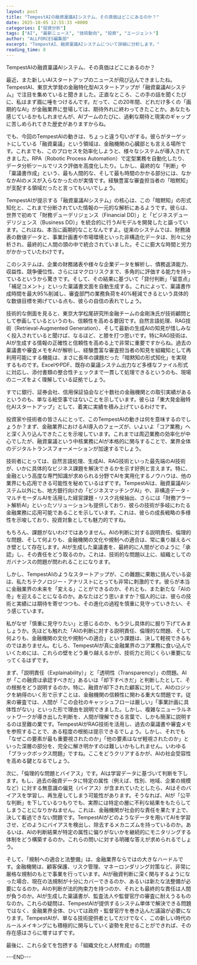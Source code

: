 ```yaml
---
layout: post
title: "TempestAIの融資稟議AIシステム、その真価はどこにあるのか？"
date: 2025-10-05 12:55:33 +0000
categories: ["投資分析"]
tags: ["AI", "最新ニュース", "技術動向", "投資", "エージェント"]
author: "ALLFORCES編集部"
excerpt: "TempestAI、融資稟議AIシステムについて詳細に分析します。"
reading_time: 8
---
```


TempestAIの融資稟議AIシステム、その真価はどこにあるのか？

最近、また新しいAIスタートアップのニュースが飛び込んできましたね。TempestAI、東京大学発の金融特化型AIスタートアップが「融資稟議AIシステム」で注目を集めていると聞きました。正直なところ、この手の話を聞くたびに、私はまず眉に唾をつけるんです。だって、この20年間、どれだけ多くの「画期的なAI」が金融業界に登場しては、期待外れに終わってきたことか。あなたも感じているかもしれませんが、AIブームのたびに、過剰な期待と現実のギャップに苦しめられてきた歴史がありますからね。

でも、今回のTempestAIの動きは、ちょっと違う匂いがする。彼らがターゲットにしている「融資稟議」という領域は、金融機関の心臓部とも言える場所です。これまでも、このプロセスを効率化しようと、様々なシステムが導入されてきました。RPA（Robotic Process Automation）で定型業務を自動化したり、データ分析ツールでリスク評価を高度化したり。しかし、最終的な「判断」や「稟議書作成」という、最も人間的な、そして最も時間のかかる部分には、なかなかAIのメスが入らなかったのが実情です。経験豊富な審査担当者の「暗黙知」が支配する領域だったと言ってもいいでしょう。

TempestAIが提示する「融資稟議AIシステム」の核心は、この「暗黙知」の形式知化と、これまで分断されていた情報の一元的な解析にあるようです。彼らは、世界で初めて「財務デューデリジェンス（Financial DD）」と「ビジネスデューデリジェンス（Business DD）」を統合的に行うAIモデルを開発したと謳っています。これはね、本当に画期的なことなんですよ。従来のシステムでは、財務諸表の数値データと、事業計画書や市場環境といった非構造化データは、別々に分析され、最終的に人間の頭の中で統合されていました。そこに膨大な時間と労力がかかっていたわけです。

このシステムは、企業の財務諸表や様々な企業データを解析し、債務返済能力、収益性、競争優位性、さらにはマクロリスクまで、多角的に評価する能力を持っているというから驚きです。そして、その結果に基づいて「貸付判断」「留意点」「補足コメント」といった稟議書文面を自動生成する。これによって、稟議書作成時間を最大95%削減し、審査部門の業務負荷を40%軽減できるという具体的な数値目標を掲げている点も、彼らの自信の表れでしょう。

技術的な側面を見ると、東京大学松尾研究所金融チームの金剛洙氏が技術顧問として参画しているというのも、信頼性を高める要因です。自然言語処理、RAG技術（Retrieval-Augmented Generation）、そして最新の生成AIの知見が惜しみなく投入されていると聞けば、なるほど、と膝を打つ思いです。特にRAG技術は、AIが生成する情報の正確性と信頼性を高める上で非常に重要ですからね。過去の稟議書や審査メモをAIが解析し、経験豊富な審査担当者の知見を組織知として再利用可能にする機能は、まさに長年の課題だった「暗黙知の形式知化」を実現するものです。ExcelやPDF、既存の稟議システム出力など多様なファイル形式に対応し、添付書類の整合性チェックまで一貫して処理できるというのも、現場のニーズをよく理解している証拠でしょう。

すでに銀行、証券会社、信用保証協会など十数社の金融機関との取引実績があるというのも、単なる絵空事ではないことを示しています。彼らは「東大発金融特化AIスタートアップ」として、着実に実績を積み上げているわけです。

投資家や技術者の皆さんにとって、このTempestAIの動きは何を意味するのでしょうか？まず、金融業界におけるAI導入のフェーズが、いよいよ「コア業務」へと深く入り込んできたことを示唆しています。これまでは周辺業務の効率化が中心でしたが、融資稟議という中核業務にAIが本格的に関与することで、業界全体のデジタルトランスフォーメーションが加速するでしょう。

技術者にとっては、自然言語処理、生成AI、RAG技術といった最先端のAI技術が、いかに具体的なビジネス課題を解決できるかを示す好例と言えます。特に、金融という高度な専門知識が求められる分野でAIを実用化するノウハウは、他の業界にも応用できる可能性を秘めているはずです。TempestAIは、融資稟議AIシステム以外にも、地方銀行向けの「ビジネスマッチングAI」や、非構造データ・マルチモーダルAIを活用した経営課題・リスク兆候抽出、さらには「財務アラート解析AI」といったソリューションも提供しており、彼らの技術が多岐にわたる金融業務に応用可能であることを示しています。これは、彼らの成長戦略の多様性を示唆しており、投資対象としても魅力的ですね。

もちろん、課題がないわけではありません。AIの判断に対する説明責任、倫理的な問題、そして何よりも、金融機関の文化や規制への適合は、常に乗り越えるべき壁として存在します。AIが生成した稟議書を、最終的に人間がどのように「承認」し、その責任をどう取るのか。これは、技術的な問題以上に、組織としてのガバナンスの問題が問われることになります。

しかし、TempestAIのようなスタートアップが、この難題に果敢に挑んでいる姿は、私たちテクノロジー・アナリストにとっても非常に刺激的です。彼らが本当に金融業界の未来を「変える」ことができるのか、それとも、また新たな「AIの冬」を迎えることになるのか。あなたはどう思いますか？個人的には、彼らの技術と実績には期待を寄せつつも、その進化の過程を慎重に見守っていきたい、そう感じています。

私がなぜ「慎重に見守りたい」と感じるのか、もう少し具体的に掘り下げてみましょうか。先ほども触れた「AIの判断に対する説明責任、倫理的な問題、そして何よりも、金融機関の文化や規制への適合」という課題は、決して軽視できるものではありません。むしろ、TempestAIが真に金融業界のコア業務に食い込んでいくためには、これらの壁をどう乗り越えるかが、技術力と同じくらい重要になってくるはずです。

まず、「説明責任（Explainability）」と「透明性（Transparency）」の問題。AIが「この融資は承認すべきだ」あるいは「却下すべきだ」と判断したとして、その根拠をどう説明するのか。特に、融資が却下された顧客に対して、AIのロジックを納得のいく形で示すことは、金融機関の信頼性に関わる重大な問題です。従来の審査では、人間が「この会社のキャッシュフローは厳しい」「事業計画に具体性がない」といった形で理由を説明できました。しかし、複雑なニューラルネットワークが導き出した判断を、人間が理解できる言葉で、しかも簡潔に説明するのは至難の業です。TempestAIがRAG技術を活用し、過去の稟議書や審査メモを参照することで、ある程度の根拠は提示できるでしょう。しかし、それでも「なぜこの要素が最も重要視されたのか」「他の要素はなぜ軽視されたのか」といった深層の部分を、完全に解き明かすのは難しいかもしれません。いわゆる「ブラックボックス問題」ですね。ここをどうクリアするかが、AIの社会受容性を高める鍵となるでしょう。

次に、「倫理的な問題とバイアス」です。AIは学習データに基づいて判断を下します。もし、過去の融資データに特定の属性（例えば、性別、地域、企業の規模など）に対する無意識の偏見（バイアス）が含まれていたとしたら、AIはそのバイアスを学習し、再生産してしまう可能性があります。そうなれば、AIが「公平な判断」を下しているつもりでも、実際には特定の層に不利な結果をもたらしてしまうことになりかねません。これは、金融機関が社会的な責任を果たす上で、決して看過できない問題です。TempestAIがどのようなデータを用いてAIを学習させ、どのようにバイアスを検出し、除去するメカニズムを持っているのか。あるいは、AIの判断結果が特定の属性に偏りがないかを継続的にモニタリングする体制をどう構築するのか。これらの問いに対する明確な答えが求められるでしょう。

そして、「規制への適合と法整備」は、金融業界ならではの大きなハードルです。金融機関は、顧客保護、リスク管理、マネーロンダリング対策など、非常に厳格な規制のもとで事業を行っています。AIが融資判断に深く関与するようになった場合、現在の法規制が十分にカバーできるのか、あるいは新たな法整備が必要になるのか。AIの判断が法的拘束力を持つのか、それとも最終的な責任は人間が負うのか。AIが生成した稟議書が、監査法人や監督官庁の審査に耐えうるものなのか。これらの疑問は、TempestAIが提供するシステム単体で解決できる問題ではなく、金融業界全体、ひいては政府・監督官庁を巻き込んだ議論が必要になります。TempestAIが、単なる技術提供者としてだけでなく、この新しい時代のルールメイキングにも積極的に関与していく姿勢を見せることができれば、その存在感はさらに増すはずです。

最後に、これら全てを包摂する「組織文化と人材育成」の問題

---END---